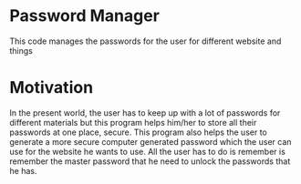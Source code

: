 # Password Manager
This code manages the passwords for the user for different website and things

# Motivation
In the present world, the user has to keep up with a lot of passwords for different materials but this program helps him/her to store all their passwords at one place, secure.
This program also helps the user to generate a more secure computer generated password which the user can use for the website he wants to use.
All the user has to do is remember is remember the master password that he need to unlock the passwords that he has.

